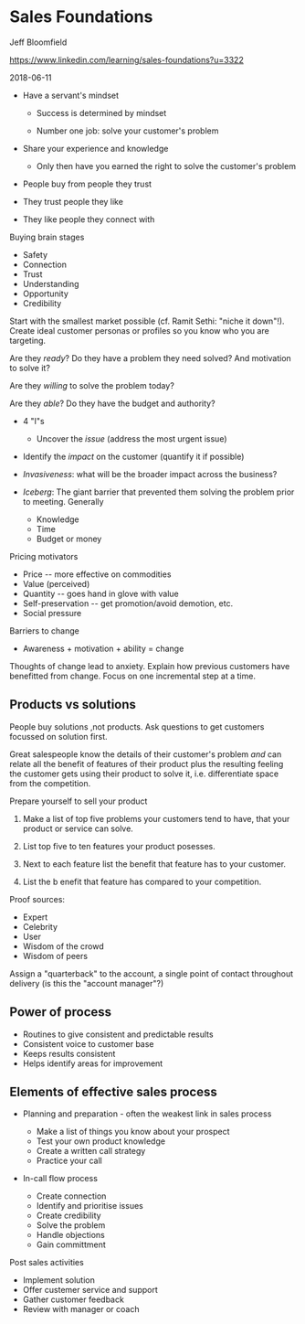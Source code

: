 # Sales Foundations

Jeff Bloomfield

https://www.linkedin.com/learning/sales-foundations?u=3322

2018-06-11

* Have a servant's mindset

    * Success is determined by mindset

    * Number one job: solve your customer's problem

* Share your experience and knowledge

    * Only then have you earned the right to solve the customer's problem

* People buy from people they trust
* They trust people they like
* They like people they connect with

Buying brain stages

* Safety
* Connection
* Trust
* Understanding
* Opportunity
* Credibility

Start with the smallest market possible (cf. Ramit Sethi: "niche it down"!).
Create ideal customer personas or profiles so you know who you are
targeting.

Are they *ready*?  Do they have a problem they need solved?  And motivation
to solve it?

Are they *willing* to solve the problem today?

Are they *able*?  Do they have the budget and authority?

* 4 "I"s

  * Uncover the *issue* (address the most urgent issue)

* Identify the *impact* on the customer (quantify it if possible)

* *Invasiveness*: what will be the broader impact across the business?

* *Iceberg*: The giant barrier that prevented them solving the problem prior
  to meeting.  Generally

  * Knowledge
  * Time
  * Budget or money

Pricing motivators

* Price -- more effective on commodities
* Value (perceived)
* Quantity -- goes hand in glove with value
* Self-preservation -- get promotion/avoid demotion, etc.
* Social pressure

Barriers to change

* Awareness + motivation + ability = change

Thoughts of change lead to anxiety.  Explain how previous customers have
benefitted from change.  Focus on one incremental step at a time.


## Products vs solutions

People buy solutions ,not products.  Ask questions to get customers focussed
on solution first.

Great salespeople know the details of their customer's problem *and* can relate all the benefit of features of their
product plus the resulting feeling the customer gets using their product to
solve it, i.e. differentiate space from the competition.

Prepare yourself to sell your product

1. Make a list of top five problems your customers tend to have, that your
product or service can solve.

2. List top five to ten features your product posesses.

3. Next to each feature list the benefit that feature has to your customer.

4. List the b enefit that feature has compared to your competition.

Proof sources:

* Expert
* Celebrity
* User
* Wisdom of the crowd
* Wisdom of peers

Assign a "quarterback" to the account, a single point of contact throughout
delivery (is this the "account manager"?)

## Power of process

* Routines to give consistent and predictable results
* Consistent voice to customer base
* Keeps results consistent
* Helps identify areas for improvement

## Elements of effective sales process

* Planning and preparation - often the weakest link in sales process

  * Make a list of things you know about your prospect
  * Test your own product knowledge
  * Create a written call strategy
  * Practice your call

* In-call flow process

  * Create connection
  * Identify and prioritise issues
  * Create credibility
  * Solve the problem
  * Handle objections
  * Gain committment

Post sales activities

  * Implement solution
  * Offer custemer service and support
  * Gather customer feedback
  * Review with manager or coach
